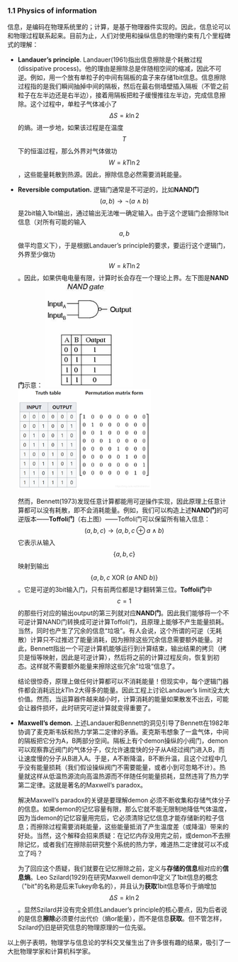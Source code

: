 ### 1.1 Physics of information

信息，是编码在物理系统里的；计算，是基于物理器件实现的。因此，信息论可以和物理过程联系起来。目前为止，人们对使用和操纵信息的物理约束有几个里程碑式的理解：	

- **Landauer’s principle**. Landauer(1961)指出信息擦除是个耗散过程(dissipative process)。他的理由是擦除总是伴随相空间的缩减，因此不可逆。例如，用一个放有单粒子的中间有隔板的盒子来存储1bit信息。信息擦除过程指的是我们瞬间抽掉中间的隔板，然后在最右侧墙壁插入隔板（不管之前粒子在左半边还是右半边），接着用隔板把粒子缓慢推往左半边，完成信息擦除。这个过程中，单粒子气体减小了$$\Delta S=k\ln2$$的熵。进一步地，如果该过程是在温度$$T$$下的恒温过程，那么外界对气体做功$$W=kT\ln2$$，这些能量耗散到热源。因此，擦除信息必然需要消耗能量。

- **Reversible computation.** 逻辑门通常是不可逆的，比如**NAND门**
  $$
  (a,b)\rightarrow\neg(a\wedge b)
  $$
  是2bit输入1bit输出，通过输出无法唯一确定输入。由于这个逻辑门会擦除1bit信息（对所有可能的输入$$a,b$$做平均意义下），于是根据Landauer’s principle的要求，要运行这个逻辑门，外界至少做功$$W=kT\ln2$$。因此，如果供电电量有限，计算时长会存在一个理论上界。左下图是**NAND门**示意：
  <img src="..\figures\NAND.jpg"   style="width:200px"/>             <img src="..\figures\NAND2.png"   style="width:300px"/>

  然而，Bennett(1973)发现任意计算都能用可逆操作实现，因此原理上任意计算都可以没有耗散，即不会消耗能量。例如，我们可以构造上述**NAND门**的可逆版本——**Toffoli门**（右上图）——Toffoli门可以保留所有输入信息：
  $$
  (a,b,c)\rightarrow(a,b,c\oplus a\wedge b)
  $$
  它表示从输入$$\{a, b, c\}$$映射到输出$$\{a,b,c\ \text{XOR}\ (a\ \text{AND}\ b)\}$$。它是可逆的3bit输入门，只有前两位都是1才翻转第三位。**Toffoli门**中$$c=1$$的那些行对应的输出output的第三列就对应**NAND门**。因此我们能够将一个不可逆计算NAND门转换成可逆计算Toffoli门，且原理上能够不产生能量损耗。当然，同时也产生了冗余的信息“垃圾”。有人会说，这个所谓的可逆（无耗散）计算只不过推迟了能量消耗，因为擦除这些冗余信息需要额外能量。对此，Bennett指出一个可逆计算机能够运行到计算结束，输出结果的拷贝（拷贝是恒等映射，因此是可逆计算），然后将之前的计算过程反向，恢复到初态。这样就不需要额外能量来擦除这些冗余”垃圾“信息了。

  结论很惊奇，原理上做任何计算都可以不消耗能量！但现实中，每个逻辑门器件都会消耗远比$kT\ln2$大得多的能量。因此工程上讨论Landauer’s limit没太大价值。然而，当运算器件越来越小时，计算消耗的能量如果散发不出去，可能会让器件损坏，此时研究可逆计算就变得重要了。

- **Maxwell’s demon.** 上述Landauer和Bennett的洞见引导了Bennett在1982年协调了麦克斯韦妖和热力学第二定律的矛盾。麦克斯韦想象了一盒气体，中间的隔板把它分为A，B两部分空间。隔板上有个demon操纵的小阀门，demon可以观察靠近阀门的气体分子，仅允许速度快的分子从A经过阀门进入B，而让速度慢的分子从B进入A。于是，A不断降温，B不断升温，且这个过程中几乎没有能量损耗（我们假设操纵阀门不需要能量，或者小到可忽略不计）。热量就这样从低温热源流向高温热源而不伴随任何能量损耗，显然违背了热力学第二定律。这就是著名的Maxwell’s paradox。

  解决Maxwell’s paradox的关键是要理解demon 必须不断收集和存储气体分子的信息。如果demon的记忆容量有限，那么它就不能无限制地降低气体温度，因为当demon的记忆容量用完后，它必须清除记忆信息才能存储新的粒子信息；而擦除过程需要消耗能量，这些能量抵消了产生温度差（或降温）带来的好处。当然，这个解释会招来质疑：在记忆内存没用完之前，或demon不去擦除记忆，或者我们在擦除前研究整个系统的热力学，难道热二定律就可以不成立了吗？

  为了回应这个质疑，我们就要在记忆擦除之前，定义与**存储的信息**相对应的**信息熵**。Leo Szilard(1929)在研究Maxwell demon中定义了1bit信息的概念（"bit"的名称是后来Tukey命名的），并且认为**获取**1bit信息等价于熵增加$$\Delta S=k\ln2$$。显然Szilard并没有完全抓住Landauer’s principle的核心要点，因为后者说的是信息**擦除**必须要付出代价（熵or能量），而不是信息**获取**。但不管怎样，Szilard仍旧是研究信息的物理原理的一位先驱。

以上例子表明，物理学与信息论的学科交叉催生出了许多很有趣的结果，吸引了一大批物理学家和计算机科学家。